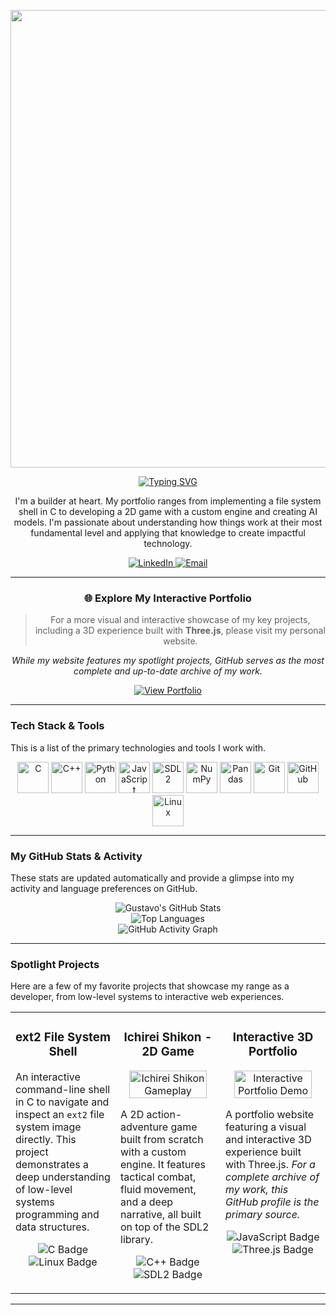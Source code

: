 <p align="center">
  <img width="1920" height="732" alt="image" src="https://github.com/user-attachments/assets/b5071a88-0935-4431-86f0-f557f7e572ab" /> 
</p>

<p align="center">
  <a href="https://git.io/typing-svg">
    <img src="https://readme-typing-svg.herokuapp.com?font=Fira+Code&size=22&pause=1000&color=00B859&center=true&width=500&lines=Hello%2C+I'm+Gustavo+Apolin%C3%A1rio!;I'm+a+Software+Engineer+in+training+at+UFMG." alt="Typing SVG" />
  </a>
</p>

<p align="center">
  I'm a builder at heart. My portfolio ranges from implementing a file system shell in C to developing a 2D game with a custom engine and creating AI models. I'm passionate about understanding how things work at their most fundamental level and applying that knowledge to create impactful technology.
</p>

<p align="center">
  <a href="https://www.linkedin.com/in/gustavo-dias-apolin%C3%A1rio/">
    <img src="https://img.shields.io/badge/LinkedIn-0077B5?style=for-the-badge&logo=linkedin&logoColor=white" alt="LinkedIn"/>
  </a>
  <a href="mailto:gustavo.vp350@gmail.com">
    <img src="https://img.shields.io/badge/Email-D14836?style=for-the-badge&logo=gmail&logoColor=white" alt="Email"/>
  </a>
</p>

---

<div align="center">

### 🌐 Explore My Interactive Portfolio

> For a more visual and interactive showcase of my key projects, including a 3D experience built with **Three.js**, please visit my personal website.

*While my website features my spotlight projects, GitHub serves as the most complete and up-to-date archive of my work.*

<a href="https://gustavo-personal-page.netlify.app/" target="_blank">
  <img src="https://img.shields.io/badge/View_Portfolio-00B859?style=for-the-badge&logo=Vercel&logoColor=white" alt="View Portfolio"/>
</a>

</div>

---

### Tech Stack & Tools

This is a list of the primary technologies and tools I work with.

<p align="center">
  <img src="https://cdn.jsdelivr.net/gh/devicons/devicon/icons/c/c-original.svg" alt="C" width="50" height="50"/>
  <img src="https://cdn.jsdelivr.net/gh/devicons/devicon/icons/cplusplus/cplusplus-original.svg" alt="C++" width="50" height="50"/> 
  <img src="https://cdn.jsdelivr.net/gh/devicons/devicon/icons/python/python-original.svg" alt="Python" width="50" height="50"/>
  <img src="https://cdn.jsdelivr.net/gh/devicons/devicon/icons/javascript/javascript-original.svg" alt="JavaScript" width="50" height="50"/>
  <img src="https://cdn.jsdelivr.net/gh/devicons/devicon/icons/sdl/sdl-original.svg" alt="SDL2" width="50" height="50"/>
  <img src="https://cdn.jsdelivr.net/gh/devicons/devicon/icons/numpy/numpy-original.svg" alt="NumPy" width="50" height="50"/>
  <img src="https://cdn.jsdelivr.net/gh/devicons/devicon/icons/pandas/pandas-original.svg" alt="Pandas" width="50" height="50"/>
  <img src="https://cdn.jsdelivr.net/gh/devicons/devicon/icons/git/git-original.svg" alt="Git" width="50" height="50"/>
  <img src="https://cdn.jsdelivr.net/gh/devicons/devicon/icons/github/github-original.svg" alt="GitHub" width="50" height="50"/>
  <img src="https://cdn.jsdelivr.net/gh/devicons/devicon/icons/linux/linux-original.svg" alt="Linux" width="50" height="50"/>
</p>

---

### My GitHub Stats & Activity

These stats are updated automatically and provide a glimpse into my activity and language preferences on GitHub.

<p align="center">
  <img src="https://github-readme-stats.vercel.app/api?username=Gronoxx&show_icons=true&theme=tokyonight&rank_icon=github" alt="Gustavo's GitHub Stats" />
  <br/>
  <img src="https://github-readme-stats.vercel.app/api/top-langs/?username=Gronoxx&layout=compact&theme=tokyonight" alt="Top Languages" />
  <br/>
  <img src="https://github-readme-activity-graph.vercel.app/graph?username=Gronoxx&theme=tokyo-night&hide_border=true&area=true" alt="GitHub Activity Graph" />
</p>

---

### Spotlight Projects

Here are a few of my favorite projects that showcase my range as a developer, from low-level systems to interactive web experiences.

<table width="100%">
  <tr>
    <td width="33%" valign="top">
      <h3 align="center">ext2 File System Shell</h3>
      <p align="center">
        <a href="https://github.com/Gronoxx/Linux-Commands">
        </a>
      </p>
      <p>An interactive command-line shell in C to navigate and inspect an <code>ext2</code> file system image directly. This project demonstrates a deep understanding of low-level systems programming and data structures.</p>
      <p align="center">
        <img src="https://img.shields.io/badge/C-A8B9CC?style=for-the-badge&logo=c&logoColor=white" alt="C Badge"/>
        <img src="https://img.shields.io/badge/Linux-FCC624?style=for-the-badge&logo=linux&logoColor=black" alt="Linux Badge"/>
      </p>
    </td>
    <td width="33%" valign="top">
      <h3 align="center">Ichirei Shikon - 2D Game</h3>
      <p align="center">
        <a href="https://github.com/Gronoxx/Ichirei-Shikon">
          <img src="https://github.com/user-attachments/assets/ce794bce-3337-4388-9987-02242703a3f9" alt="Ichirei Shikon Gameplay" width="90%"/>
        </a>
      </p>
      <p>A 2D action-adventure game built from scratch with a custom engine. It features tactical combat, fluid movement, and a deep narrative, all built on top of the SDL2 library.</p>
      <p align="center">
        <img src="https://img.shields.io/badge/C%2B%2B-00599C?style=for-the-badge&logo=cplusplus&logoColor=white" alt="C++ Badge"/>
        <img src="https://img.shields.io/badge/SDL2-242424?style=for-the-badge&logo=sdl&logoColor=white" alt="SDL2 Badge"/>
      </p>
    </td>
    <td width="33%" valign="top">
      <h3 align="center">Interactive 3D Portfolio</h3>
      <p align="center">
        <a href="https://gustavo-personal-page.netlify.app/" target="_blank">
          <img src="https://github.com/user-attachments/assets/77828f9b-1002-4613-9cd6-1b53fce10368" alt="Interactive Portfolio Demo" width="90%"/>
        </a>
      </p>
      <p>A portfolio website featuring a visual and interactive 3D experience built with Three.js. <em>For a complete archive of my work, this GitHub profile is the primary source.</em></p>
      <p align="center">
        <img src="https://img.shields.io/badge/JavaScript-F7DF1E?style=for-the-badge&logo=javascript&logoColor=black" alt="JavaScript Badge"/>
        <img src="https://img.shields.io/badge/Three.js-000000?style=for-the-badge&logo=three.js&logoColor=white" alt="Three.js Badge"/>
      </p>
    </td>
  </tr>
</table>

---
